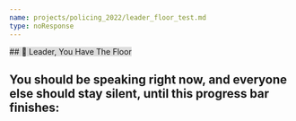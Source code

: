 ```yaml
---
name: projects/policing_2022/leader_floor_test.md
type: noResponse
---
```


<span style="background-color:#ddd;">
## 📣 Leader, You Have The Floor

You should be speaking right now, and everyone else should stay silent, until this progress bar finishes:
</span>
---
